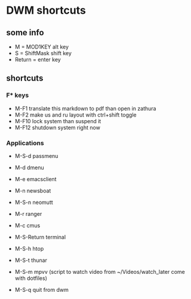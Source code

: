 # DWM shortcuts

## some info

* M = MOD1KEY  alt key
* S = ShiftMask shift key
* Return = enter key


## shortcuts

### F\* keys
* M-F1       translate this markdown to pdf than open in zathura
* M-F2       make us and ru layout with ctrl+shift toggle
* M-F10      lock system than suspend it
* M-F12      shutdown system right now 

### Applications
* M-S-d      passmenu
* M-d        dmenu
* M-e        emacsclient
* M-n        newsboat
* M-S-n      neomutt 
* M-r        ranger
* M-c        cmus
* M-S-Return terminal
* M-S-h      htop
* M-S-t      thunar
* M-S-m      mpvv (script to watch video from ~/Videos/watch_later come with dotfiles)

* M-S-q      quit from dwm
